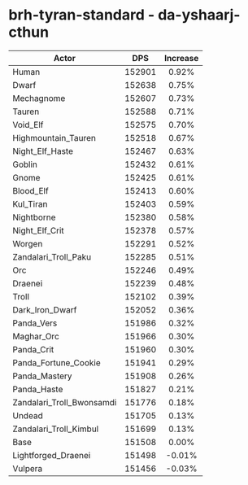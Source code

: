 # brh-tyran-standard - da-yshaarj-cthun
| Actor | DPS | Increase |
|---|:---:|:---:|
|Human|152901|0.92%|
|Dwarf|152638|0.75%|
|Mechagnome|152607|0.73%|
|Tauren|152588|0.71%|
|Void_Elf|152575|0.70%|
|Highmountain_Tauren|152518|0.67%|
|Night_Elf_Haste|152467|0.63%|
|Goblin|152432|0.61%|
|Gnome|152425|0.61%|
|Blood_Elf|152413|0.60%|
|Kul_Tiran|152403|0.59%|
|Nightborne|152380|0.58%|
|Night_Elf_Crit|152378|0.57%|
|Worgen|152291|0.52%|
|Zandalari_Troll_Paku|152285|0.51%|
|Orc|152246|0.49%|
|Draenei|152239|0.48%|
|Troll|152102|0.39%|
|Dark_Iron_Dwarf|152052|0.36%|
|Panda_Vers|151986|0.32%|
|Maghar_Orc|151966|0.30%|
|Panda_Crit|151960|0.30%|
|Panda_Fortune_Cookie|151941|0.29%|
|Panda_Mastery|151908|0.26%|
|Panda_Haste|151827|0.21%|
|Zandalari_Troll_Bwonsamdi|151776|0.18%|
|Undead|151705|0.13%|
|Zandalari_Troll_Kimbul|151699|0.13%|
|Base|151508|0.00%|
|Lightforged_Draenei|151498|-0.01%|
|Vulpera|151456|-0.03%|
